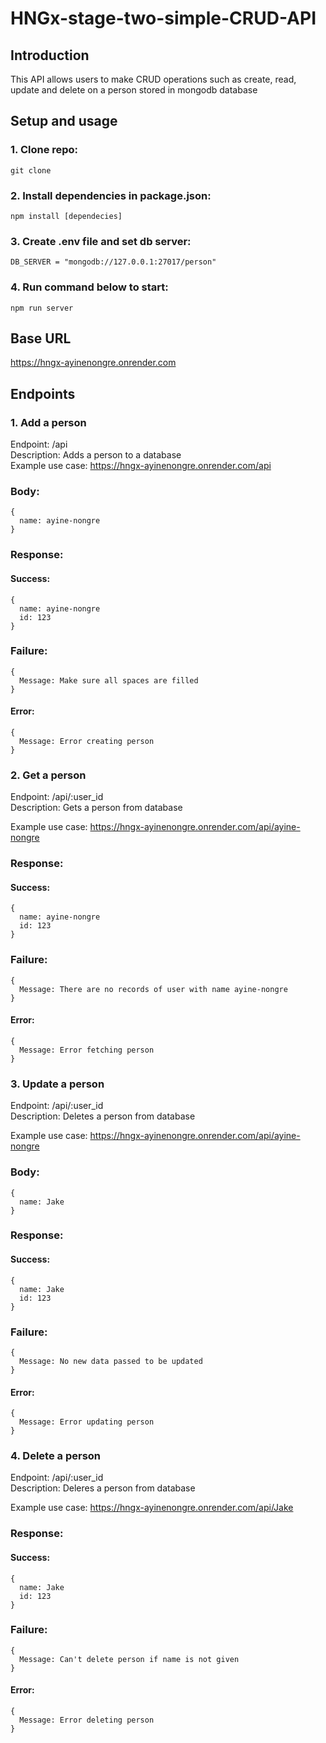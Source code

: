 # HNGx-stage-two-simple-CRUD-API

## Introduction
This API allows users to make CRUD operations such as create, read, update and delete on a person stored in mongodb database

## Setup and usage
### 1. Clone repo:
```
git clone
```
### 2. Install dependencies in package.json:
```
npm install [dependecies]
```
### 3. Create .env file and set db server:
```
DB_SERVER = "mongodb://127.0.0.1:27017/person"
```
### 4. Run command below to start:
```
npm run server
```

## Base URL
https://hngx-ayinenongre.onrender.com

## Endpoints
### 1. Add a person
Endpoint: /api<br>
Description: Adds a person to a database<br>
Example use case:
https://hngx-ayinenongre.onrender.com/api
### Body:
```
{
  name: ayine-nongre
}
```
### Response:
#### Success:
```
{
  name: ayine-nongre
  id: 123
}
```
### Failure:
```
{
  Message: Make sure all spaces are filled
}
```
#### Error:
```
{
  Message: Error creating person
}
```

### 2. Get a person
Endpoint: /api/:user_id<br>
Description: Gets a person from database<br>

Example use case:
https://hngx-ayinenongre.onrender.com/api/ayine-nongre
### Response:
#### Success:
```
{
  name: ayine-nongre
  id: 123
}
```
### Failure:
```
{
  Message: There are no records of user with name ayine-nongre
}
```

#### Error:
```
{
  Message: Error fetching person
}
```

### 3. Update a person
Endpoint: /api/:user_id<br>
Description: Deletes a person from database<br>

Example use case:
https://hngx-ayinenongre.onrender.com/api/ayine-nongre
### Body:
```
{
  name: Jake
}
```
### Response:
#### Success:
```
{
  name: Jake
  id: 123
}
```
### Failure:
```
{
  Message: No new data passed to be updated
}
```

#### Error:
```
{
  Message: Error updating person
}
```

### 4. Delete a person
Endpoint: /api/:user_id<br>
Description: Deleres a person from database<br>

Example use case:
https://hngx-ayinenongre.onrender.com/api/Jake
### Response:
#### Success:
```
{
  name: Jake
  id: 123
}
```
### Failure:
```
{
  Message: Can't delete person if name is not given
}
```

#### Error:
```
{
  Message: Error deleting person
}
```
